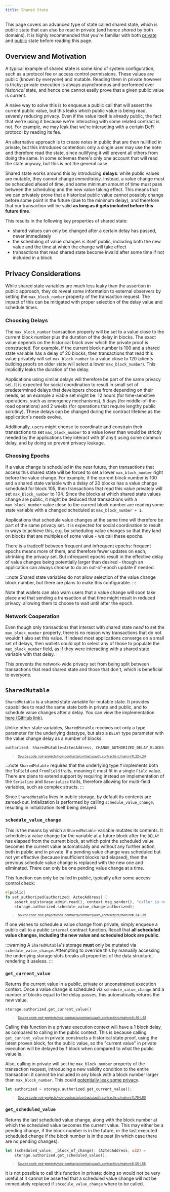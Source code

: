 ```yaml
---
title: Shared State
---
```


This page covers an advanced type of state called shared state, which is public state that can also be read in private (and hence _shared_ by both domains). It is highly recommended that you're familiar with both [private](./private_state.md) and [public](./public_state.md) state before reading this page.

## Overview and Motivation

A typical example of shared state is some kind of system configuration, such as a protocol fee or access control permissions. These values are public (known by everyone) and mutable. Reading them in private however is tricky: private execution is always asynchronous and performed over _historical_ state, and hence one cannot easily prove that a given public value is current.

A naive way to solve this is to enqueue a public call that will assert the current public value, but this leaks _which_ public value is being read, severely reducing privacy. Even if the value itself is already public, the fact that we're using it because we're interacting with some related contract is not. For example, we may leak that we're interacting with a certain DeFi protocol by reading its fee.

An alternative approach is to create notes in public that are then nullified in private, but this introduces contention: only a single user may use the note and therefore read the state, since nullifying it will prevent all others from doing the same. In some schemes there's only one account that will read the state anyway, but this is not the general case.

Shared state works around this by introducing **delays**: while public values are mutable, they cannot change _immediately_. Instead, a value change must be scheduled ahead of time, and some minimum amount of time must pass between the scheduling and the new value taking effect. This means that we can privately prove that a historical public value cannot possibly change before some point in the future (due to the minimum delay), and therefore that our transaction will be valid **as long as it gets included before this future time**.

This results in the following key properties of shared state:

- shared values can only be changed after a certain delay has passed, never immediately
- the scheduling of value changes is itself public, including both the new value and the time at which the change will take effect
- transactions that read shared state become invalid after some time if not included in a block

## Privacy Considerations

While shared state variables are much less leaky than the assertion in public approach, they do reveal some information to external observers by setting the `max_block_number` property of the transaction request. The impact of this can be mitigated with proper selection of the delay value and schedule times.

### Choosing Delays

The `max_block_number` transaction property will be set to a value close to the current block number plus the duration of the delay in blocks. The exact value depends on the historical block over which the private proof is constructed. For example, if the current block number is 100 and a shared state variable has a delay of 20 blocks, then transactions that read this value privately will set `max_block_number` to a value close to 120 (clients building proofs on older state will select a lower `max_block_number`). This implicitly leaks the duration of the delay.

Applications using similar delays will therefore be part of the same privacy set. It is expected for social coordination to result in small set of predetermined delays that developers choose from depending on their needs, as an example a viable set might be: 12 hours (for time-sensitive operations, such as emergency mechanisms), 5 days (for middle-of-the-road operations) and 2 weeks (for operations that require lengthy public scrutiny). These delays can be changed during the contract lifetime as the application's needs evolve.

Additionally, users might choose to coordinate and constrain their transactions to set `max_block_number` to a value lower than would be strictly needed by the applications they interact with (if any!) using some common delay, and by doing so prevent privacy leakage.

### Choosing Epochs

If a value change is scheduled in the near future, then transactions that access this shared state will be forced to set a lower `max_block_number` right before the value change. For example, if the current block number is 100 and a shared state variable with a delay of 20 blocks has a value change scheduled for block 105, then transactions that read this value privately will set `max_block_number` to 104. Since the blocks at which shared state values change are public, it might be deduced that transactions with a `max_block_number` value close to the current block number are reading some state variable with a changed scheduled at `max_block_number + 1`.

Applications that schedule value changes at the same time will therefore be part of the same privacy set. It is expected for social coordination to result in ways to achieve this, e.g. by scheduling value changes so that they land on blocks that are multiples of some value - we call these epochs.

There is a tradeoff between frequent and infrequent epochs: frequent epochs means more of them, and therefore fewer updates on each, shrinking the privacy set. But infrequent epochs result in the effective delay of value changes being potentially larger than desired - though an application can always choose to do an out-of-epoch update if needed.

:::note
Shared state variables do not allow selection of the value change block number, but there are plans to make this configurable.
:::

Note that wallets can also warn users that a value change will soon take place and that sending a transaction at that time might result in reduced privacy, allowing them to choose to wait until after the epoch.

### Network Cooperation

Even though only transactions that interact with shared state _need_ to set the `max_block_number` property, there is no reason why transactions that do not wouldn't also set this value. If indeed most applications converge on a small set of delays, then wallets could opt to select any of those to populate the `max_block_number` field, as if they were interacting with a shared state variable with that delay.

This prevents the network-wide privacy set from being split between transactions that read shared state and those that don't, which is beneficial to everyone.

## `SharedMutable`

`SharedMutable` is a shared state variable for mutable state. It provides capabilities to read the same state both in private and public, and to schedule value changes after a delay. You can view the implementation [here (GitHub link)](https://github.com/AztecProtocol/aztec-packages/blob/master/noir-projects/aztec-nr/aztec/src/state_vars/shared_mutable/shared_mutable.nr).

Unlike other state variables, `SharedMutable` receives not only a type parameter for the underlying datatype, but also a `DELAY` type parameter with the value change delay as a number of blocks.

```rust title="shared_mutable_storage" showLineNumbers
authorized: SharedMutable<AztecAddress, CHANGE_AUTHORIZED_DELAY_BLOCKS, Context>,
```
> <sup><sub><a href="https://github.com/AztecProtocol/aztec-packages/blob/master/noir-projects/noir-contracts/contracts/auth_contract/src/main.nr#L22-L24" target="_blank" rel="noopener noreferrer">Source code: noir-projects/noir-contracts/contracts/auth_contract/src/main.nr#L22-L24</a></sub></sup>


:::note
`SharedMutable` requires that the underlying type `T` implements both the `ToField` and `FromField` traits, meaning it must fit in a single `Field` value. There are plans to extend support by requiring instead an implementation of the `Serialize` and `Deserialize` traits, therefore allowing for multi-field variables, such as complex structs.
:::

Since `SharedMutable` lives in public storage, by default its contents are zeroed-out. Intialization is performed by calling `schedule_value_change`, resulting in initialization itself being delayed.

### `schedule_value_change`

This is the means by which a `SharedMutable` variable mutates its contents. It schedules a value change for the variable at a future block after the `DELAY` has elapsed from the current block, at which point the scheduled value becomes the current value automatically and without any further action, both in public and in private. If a pending value change was scheduled but not yet effective (because insufficient blocks had elapsed), then the previous schedule value change is replaced with the new one and eliminated. There can only be one pending value change at a time.

This function can only be called in public, typically after some access control check:

```rust title="shared_mutable_schedule" showLineNumbers
#[public]
fn set_authorized(authorized: AztecAddress) {
    assert_eq(storage.admin.read(), context.msg_sender(), "caller is not admin");
    storage.authorized.schedule_value_change(authorized);
```
> <sup><sub><a href="https://github.com/AztecProtocol/aztec-packages/blob/master/noir-projects/noir-contracts/contracts/auth_contract/src/main.nr#L34-L39" target="_blank" rel="noopener noreferrer">Source code: noir-projects/noir-contracts/contracts/auth_contract/src/main.nr#L34-L39</a></sub></sup>


If one wishes to schedule a value change from private, simply enqueue a public call to a public `internal` contract function. Recall that **all scheduled value changes, including the new value and scheduled block are public**.

:::warning
A `SharedMutable`'s storage **must** only be mutated via `schedule_value_change`. Attempting to override this by manually accessing the underlying storage slots breaks all properties of the data structure, rendering it useless.
:::

### `get_current_value`

Returns the current value in a public, private or unconstrained execution context. Once a value change is scheduled via `schedule_value_change` and a number of blocks equal to the delay passes, this automatically returns the new value.

```rust title="shared_mutable_get_current_public" showLineNumbers
storage.authorized.get_current_value()
```
> <sup><sub><a href="https://github.com/AztecProtocol/aztec-packages/blob/master/noir-projects/noir-contracts/contracts/auth_contract/src/main.nr#L46-L48" target="_blank" rel="noopener noreferrer">Source code: noir-projects/noir-contracts/contracts/auth_contract/src/main.nr#L46-L48</a></sub></sup>


Calling this function in a private execution context will have a 1 block delay, as compared to calling in the public context. This is because calling `get_current_value` in private constructs a historical state proof, using the latest proven block, for the public value, so the "current value" in private execution will be delayed by 1 block when compared to what the public value is.

Also, calling in private will set the `max_block_number` property of the transaction request, introducing a new validity condition to the entire transaction: it cannot be included in any block with a block number larger than `max_block_number`. This could [potentially leak some privacy](#privacy-considerations).

```rust title="shared_mutable_get_current_private" showLineNumbers
let authorized = storage.authorized.get_current_value();
```
> <sup><sub><a href="https://github.com/AztecProtocol/aztec-packages/blob/master/noir-projects/noir-contracts/contracts/auth_contract/src/main.nr#L78-L80" target="_blank" rel="noopener noreferrer">Source code: noir-projects/noir-contracts/contracts/auth_contract/src/main.nr#L78-L80</a></sub></sup>


### `get_scheduled_value`

Returns the last scheduled value change, along with the block number at which the scheduled value becomes the current value. This may either be a pending change, if the block number is in the future, or the last executed scheduled change if the block number is in the past (in which case there are no pending changes).

```rust title="shared_mutable_get_scheduled_public" showLineNumbers
let (scheduled_value, _block_of_change): (AztecAddress, u32) =
    storage.authorized.get_scheduled_value();
```
> <sup><sub><a href="https://github.com/AztecProtocol/aztec-packages/blob/master/noir-projects/noir-contracts/contracts/auth_contract/src/main.nr#L55-L58" target="_blank" rel="noopener noreferrer">Source code: noir-projects/noir-contracts/contracts/auth_contract/src/main.nr#L55-L58</a></sub></sup>


It is not possible to call this function in private: doing so would not be very useful at it cannot be asserted that a scheduled value change will not be immediately replaced if `shcedule_value_change` where to be called.
